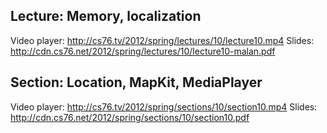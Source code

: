 ## Lecture: Memory, localization

Video player: <http://cs76.tv/2012/spring/lectures/10/lecture10.mp4>
Slides: <http://cdn.cs76.net/2012/spring/lectures/10/lecture10-malan.pdf>

## Section: Location, MapKit, MediaPlayer

Video player: <http://cs76.tv/2012/spring/sections/10/section10.mp4>
Slides: <http://cdn.cs76.net/2012/spring/sections/10/section10.pdf>
